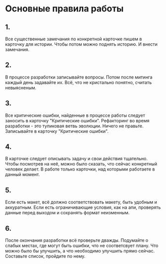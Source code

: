 # Основные правила работы

## 1. 

Все существенные замечания по конкретной карточке пишем в карточку для истории. 
Чтобы потом можно поднять историю. И внести замечания.

## 2.

В процессе разработки записывайте вопросы. 
Потом после митинга каждый день задавайте их. Всё, что не кристально понятно, считать невыясненым.

## 3.

Все критические ошибки, найденные в процессе работы следует заносить в карточку "Критические ошибки". 
Рефакторинг во время разработки - это тупиковая ветвь эволюции. Ничего не правьте. 
Записывайте в карточку "Критические ошибки".

## 4. 

В карточке следует описывать задачу и свои действия тщательно. 
Чтобы посмотрев на неё, можно было сказать, что сейчас конкретный человек делает. 
В работе только карточки, над которыми работаете в данный момент.

## 5. 

Если есть макет, всё должно соответствовать макету, быть удобным и аккуратным. 
Если есть ограничивающие условия, как на апи, проверять данные перед выходом и сохранять формат неизменным.

## 6. 

После окончания разработки всё проверьте дважды. 
Подумайте о слабых местах, где могут быть ошибки, что не соответсвует плану. 
Что можно было бы улучшить, а что необходимо улучшить прямо сейчас. Составьте список, пройдите по нему.